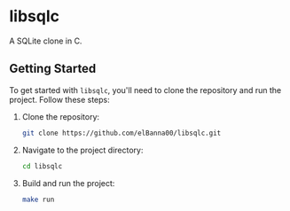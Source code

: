 # libsqlc

A SQLite clone in C.

## Getting Started

To get started with `libsqlc`, you'll need to clone the repository and run the project. Follow these steps:

1. Clone the repository:
   ```bash
   git clone https://github.com/elBanna00/libsqlc.git
   ```
2. Navigate to the project directory:
   ```bash
   cd libsqlc
   ```
3. Build and run the project:
   ```bash
   make run
   ```
